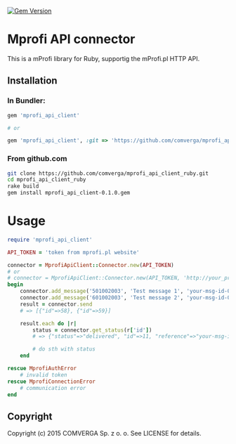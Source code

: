 [![Gem Version](https://badge.fury.io/rb/mprofi_api_client.svg)](http://badge.fury.io/rb/mprofi_api_client)

# Mprofi API connector

This is a mProfi library for Ruby, supportig the mProfi.pl HTTP API.


## Installation

### In Bundler:

```ruby
gem 'mprofi_api_client'

# or

gem 'mprofi_api_client', :git => 'https://github.com/comverga/mprofi_api_client_ruby.git'

```

### From github.com

```bash
git clone https://github.com/comverga/mprofi_api_client_ruby.git
cd mprofi_api_client_ruby
rake build
gem install mprofi_api_client-0.1.0.gem
```

# Usage

```ruby
require 'mprofi_api_client'

API_TOKEN = 'token from mprofi.pl website'

connector = MprofiApiClient::Connector.new(API_TOKEN)
# or
# connector = MprofiApiClient::Connector.new(API_TOKEN, 'http://your_proxy_host_address:8080/')
begin
    connector.add_message('501002003', 'Test message 1', 'your-msg-id-001')
    connector.add_message('601002003', 'Test message 2', 'your-msg-id-002')
    result = connector.send
    # => [{"id"=>58}, {"id"=>59}]

    result.each do |r|
        status = connector.get_status(r['id'])
        # => {"status"=>"delivered", "id"=>11, "reference"=>"your-msg-id-001", "ts"=>"2015-03-26T10:55:06.098Z"}

        # do sth with status
    end

rescue MprofiAuthError
    # invalid token
rescue MprofiConnectionError
    # communication error
end

```

## Copyright

Copyright (c) 2015 COMVERGA Sp. z o. o. See LICENSE for details.
